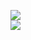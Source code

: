 [![](https://img.shields.io/badge/Made%20With-Github%20Spray-lightgrey.svg?style=for-the-badge&logo=github)](https://github.com/Annihil/github-spray#16332)  
[![](https://i.imgur.com/2DrTn0Z.gif)](https://github.com/Annihil/github-spray)